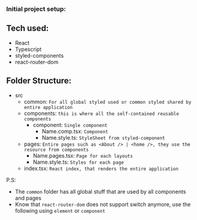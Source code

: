 ### Initial project setup: 

## Tech used:
- React
- Typescript
- styled-components
- react-router-dom

## Folder Structure:

- src
    - common: `For all global styled used or common styled shared by entire application`
    - components: `this is where all the self-contained reusable components`
        - component: `Single component`
            - Name.comp.tsx: `Component`
            - Name.style.ts: `StyleSheet from styled-component`
    - pages: `Entire pages such as <About /> | <home />, they use the resource from components`
        - Name.pages.tsx: `Page for each layouts`
        - Name.style.ts: `Styles for each page`
    - index.tsx: `React index, that renders the entire application`

P.S: 
- The `common` folder has all global stuff that are used by all components and pages
- Know that `react-router-dom` does not support switch anymore, use the following using `element` or `component`
